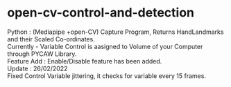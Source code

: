# open-cv-control-and-detection
Python : (Mediapipe +open-CV) Capture Program, Returns HandLandmarks and their Scaled Co-ordinates. <br /> 
Currently - Variable Control is aasigned to Volume of your Computer through PYCAW Library. <br /> 
Feature Add : Enable/Disable feature has been added. <br /> 
Update : 26/02/2022 <br /> 
Fixed Control Variable jittering, it checks for variable every 15 frames.

